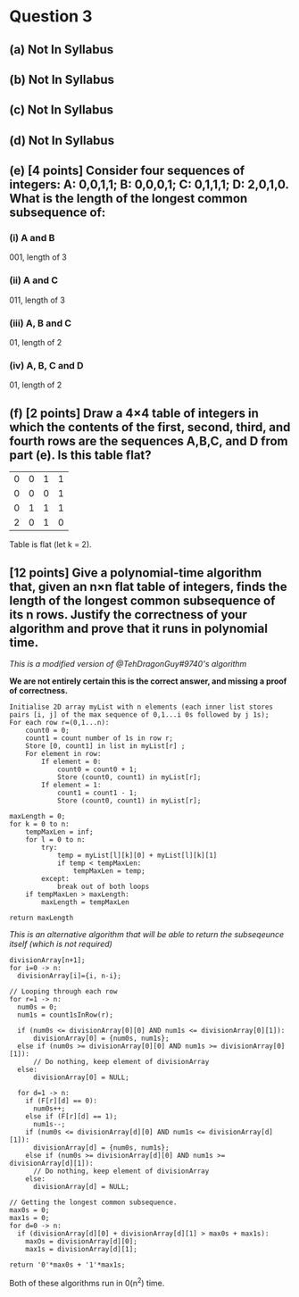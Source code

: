 # Question 3

## (a) Not In Syllabus

## (b) Not In Syllabus

## (c) Not In Syllabus

## (d) Not In Syllabus

## (e) [4 points] Consider four sequences of integers: A: 0,0,1,1; B: 0,0,0,1; C: 0,1,1,1; D: 2,0,1,0. What is the length of the longest common subsequence of:

### (i) A and B
001, length of 3
### (ii) A and C
011, length of 3
### (iii) A, B and C
01, length of 2
### (iv) A, B, C and D
01, length of 2

## (f) [2 points] Draw a 4×4 table of integers in which the contents of the first, second, third, and fourth rows are the sequences A,B,C, and D from part (e).  Is this table flat?
| | | | |
|:---:|:---:|:---:|:---:|
| 0 | 0 | 1 | 1 |
| 0 | 0 | 0 | 1 |
| 0 | 1 | 1 | 1 |
| 2 | 0 | 1 | 0 |

Table is flat (let k = 2).

## [12 points] Give a polynomial-time algorithm that, given an n×n flat table of integers, finds the length of the longest common subsequence of its n rows. Justify the correctness of your algorithm and prove that it runs in polynomial time.

*This is a modified version of @TehDragonGuy#9740's algorithm* 

**We are not entirely certain this is the correct answer, and missing a proof of correctness.**

```
Initialise 2D array myList with n elements (each inner list stores pairs [i, j] of the max sequence of 0,1...i 0s followed by j 1s);
For each row r=(0,1...n):
    count0 = 0;
    count1 = count number of 1s in row r;
    Store [0, count1] in list in myList[r] ;
    For element in row:
        If element = 0:
            count0 = count0 + 1;
            Store (count0, count1) in myList[r];
        If element = 1:
            count1 = count1 - 1;
            Store (count0, count1) in myList[r];

maxLength = 0;
for k = 0 to n:
    tempMaxLen = inf;
    for l = 0 to n:
        try:
            temp = myList[l][k][0] + myList[l][k][1]
            if temp < tempMaxLen:
                tempMaxLen = temp;
        except:
            break out of both loops
    if tempMaxLen > maxLength:
        maxLength = tempMaxLen

return maxLength
```

*This is an alternative algorithm that will be able to return the subseqeunce itself (which is not required)*

```
divisionArray[n+1];
for i=0 -> n:
  divisionArray[i]={i, n-i};

// Looping through each row
for r=1 -> n:
  num0s = 0;
  num1s = count1sInRow(r);

  if (num0s <= divisionArray[0][0] AND num1s <= divisionArray[0][1]):
      divisionArray[0] = {num0s, num1s};
  else if (num0s >= divisionArray[0][0] AND num1s >= divisionArray[0][1]):
      // Do nothing, keep element of divisionArray
  else:
      divisionArray[0] = NULL;
  
  for d=1 -> n:
    if (F[r][d] == 0):
      num0s++;
    else if (F[r][d] == 1);
      num1s--;
    if (num0s <= divisionArray[d][0] AND num1s <= divisionArray[d][1]):
      divisionArray[d] = {num0s, num1s};
    else if (num0s >= divisionArray[d][0] AND num1s >= divisionArray[d][1]):
      // Do nothing, keep element of divisionArray
    else:
      divisionArray[d] = NULL;

// Getting the longest common subsequence.
max0s = 0;
max1s = 0;
for d=0 -> n:
  if (divisionArray[d][0] + divisionArray[d][1] > max0s + max1s):
    maxOs = divisionArray[d][0];
    max1s = divisionArray[d][1];

return '0'*max0s + '1'*max1s;
```

Both of these algorithms run in 0(n<sup>2</sup>) time.